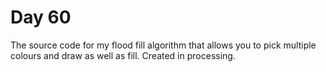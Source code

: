 # Day 60
The source code for my flood fill algorithm that allows you to pick multiple colours and draw as well as fill. Created in processing.
